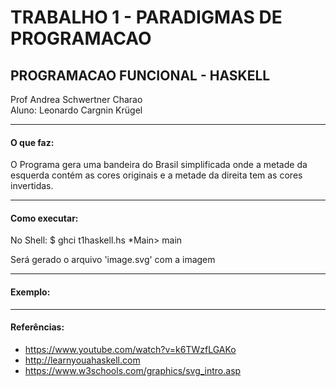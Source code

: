 # TRABALHO 1 - PARADIGMAS DE PROGRAMACAO
## PROGRAMACAO FUNCIONAL - HASKELL 

Prof Andrea Schwertner Charao  
Aluno: Leonardo Cargnin Krügel

---

#### O que faz:
O Programa gera uma bandeira do Brasil simplificada onde a metade da esquerda contém as cores originais e a
metade da direita tem as cores invertidas.

---

#### Como executar:
No Shell:
$ ghci t1haskell.hs
*Main> main

Será gerado o arquivo 'image.svg' com a imagem

---

#### Exemplo:

---

#### Referências:  
- https://www.youtube.com/watch?v=k6TWzfLGAKo  
- http://learnyouahaskell.com  
- https://www.w3schools.com/graphics/svg_intro.asp  
